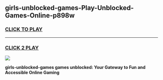 
## girls-unblocked-games-Play-Unblocked-Games-Online-p898w
<h3>
<a href="https://premium76.site?title=girls-unblocked-games&ref=25A">CLICK TO PLAY</a></h3>
<hr>

<h3>
<a href="https://premium76.site?title=girls-unblocked-games&ref=25A">CLICK 2 PLAY</a>
  
</h3>

<a href="https://premium76.site?title=girls-unblocked-games&ref=25A"><img src="https://clearcache.store/games.png"></a>


**girls-unblocked-games games unblocked: Your Gateway to Fun and Accessible Online Gaming**
